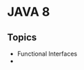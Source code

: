 # JAVA 8
## Topics

 - Functional Interfaces
 - 

<!--stackedit_data:
eyJoaXN0b3J5IjpbLTMxMTQ5NTM5NiwtMzA4MDY4MDExXX0=
-->